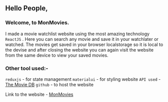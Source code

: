 ## Hello People,
### Welcome, to MonMovies.
I made a movie watchlist website using the most amazing technology `ReactJS` .
Here you can search any movie and save it in your watchlater or watched. The movies get saved in your browser localstorage so it is local to the devise and after closing the website you can again visit the website from the same device to view your saved movies.

### Other tool used:-
 `reduxjs` - for state management
 `materialui` - for styling website
 `API used` - [The Movie DB](https://lnkd.in/gjDpqZU)
 `github` - to host the website

Link to the website - [MonMovies](https://debopriyadey.github.io/MonMovies/)
